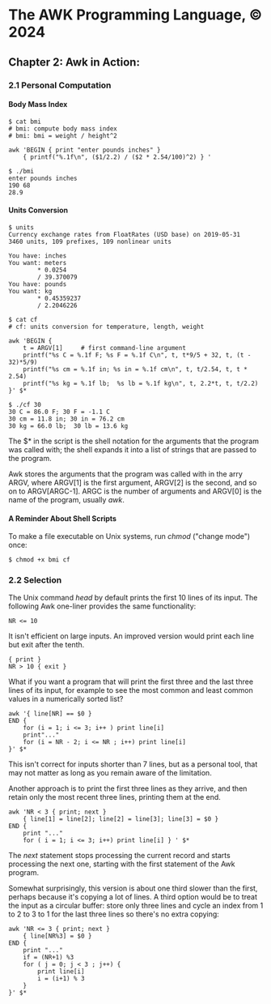 # The AWK Programming Language, © 2024

## Chapter 2: Awk in Action:

### 2.1 Personal Computation

#### Body Mass Index

```
$ cat bmi
# bmi: compute body mass index
# bmi: bmi = weight / height^2

awk 'BEGIN { print "enter pounds inches" }
    { printf("%.1f\n", ($1/2.2) / ($2 * 2.54/100)^2) } '
```

```
$ ./bmi
enter pounds inches
190 68
28.9
```

#### Units Conversion

```
$ units
Currency exchange rates from FloatRates (USD base) on 2019-05-31 
3460 units, 109 prefixes, 109 nonlinear units

You have: inches
You want: meters
        * 0.0254
        / 39.370079
You have: pounds
You want: kg
        * 0.45359237
        / 2.2046226
```


```
$ cat cf
# cf: units conversion for temperature, length, weight

awk 'BEGIN {
    t = ARGV[1]     # first command-line argument
    printf("%s C = %.1f F; %s F = %.1f C\n", t, t*9/5 + 32, t, (t - 32)*5/9)
    printf("%s cm = %.1f in; %s in = %.1f cm\n", t, t/2.54, t, t * 2.54)
    printf("%s kg = %.1f lb;  %s lb = %.1f kg\n", t, 2.2*t, t, t/2.2)
}' $*
```

```
$ ./cf 30
30 C = 86.0 F; 30 F = -1.1 C
30 cm = 11.8 in; 30 in = 76.2 cm
30 kg = 66.0 lb;  30 lb = 13.6 kg
```

The \$\* in the script is the shell notation for the arguments that the program was called with; the shell expands it into a list of strings that are passed to the program.

Awk stores the arguments that the program was called with in the arry ARGV, where ARGV[1] is the first argument, ARGV[2] is the second, and so on to ARGV[ARGC-1]. ARGC is the number of arguments and ARGV[0] is the name of the program, usually _awk_.

#### A Reminder About Shell Scripts

To make a file executable on Unix systems, run _chmod_ ("change mode") once:

`$ chmod +x bmi cf`

### 2.2 Selection

The Unix command _head_ by default prints the first 10 lines of its input. 
The following Awk one-liner provides the same functionality:

`NR <= 10`

It isn't efficient on large inputs. An improved version would print each line but exit after the tenth.

```
{ print }
NR > 10 { exit }
```

What if you want a program that will print the first three and the last three lines of its input, for example to see the most common and least common values in a numerically sorted list?

```
awk '{ line[NR] == $0 }
END {
    for (i = 1; i <= 3; i++ ) print line[i] 
    print"..."
    for (i = NR - 2; i <= NR ; i++) print line[i]
}' $*
```

This isn't correct for inputs shorter than 7 lines, but as a personal tool, that may not matter as long as you remain aware of the limitation.

Another approach is to print the first three lines as they arrive, and then retain only the most recent three lines, printing them at the end.

```
awk 'NR < 3 { print; next }
    { line[1] = line[2]; line[2] = line[3]; line[3] = $0 }
END {
    print "..." 
    for ( i = 1; i <= 3; i++) print line[i] } ' $*
```

The _next_ statement stops processing the current record and starts processing the next one, starting with the first statement of the Awk program.

Somewhat surprisingly, this version is about one third slower than the first, perhaps because it's copying a lot of lines. A third option would be to treat the input as a circular buffer: store only three lines and cycle an index from 1 to 2 to 3 to 1 for the last three lines so there's no extra copying:

```
awk 'NR <= 3 { print; next }
    { line[NR%3] = $0 }
END {
    print "..."
    if = (NR+1) %3
    for ( j = 0; j < 3 ; j++) {
        print line[i]
        i = (i+1) % 3
    }
}' $*
```